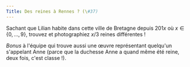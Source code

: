 ```yaml
---
Title: Des reines à Rennes ? (\#37)
---
```


Sachant que Lilian habite dans cette ville de Bretagne depuis $201x$ où $x\in\{0,\dots,9\}$, trouvez et photographiez $x/3$ reines différentes !

*Bonus* à l'équipe qui trouve aussi une œuvre représentant quelqu'un s'appelant Anne (parce que la duchesse Anne a quand même été reine, deux fois, c'est classe !).